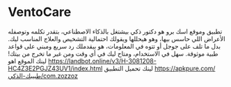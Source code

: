 # VentoCare
تطبيق وموقع اسك برو هو دكتور ذكي بيشتغل بالذكاء الاصطناعي، بتقدر تكلمه وتوصفله الأعراض اللي حاسس بيها، وهو هيحللها ويقولك احتمالية التشخيص والعلاج المناسب ليك. بدل ما تلف على جوجل أو تتوه في المعلومات، هو بيقدملك رد سريع ومبني على قواعد طبية موثوقة. سهل في الاستخدام، ومتاح ليك في أي وقت ومن غير ما تخرج من بيتك!
لينك الموقع اهو https://landbot.online/v3/H-3081208-HC4Z3E2PGJZ43UV1/index.html
لينك تحميل التطبيق https://apkpure.com/طبيبك-الذكي/com.zozzoz
